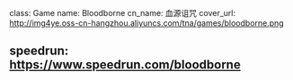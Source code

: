 class: Game
name: Bloodborne
cn_name: 血源诅咒
cover_url: http://img4ye.oss-cn-hangzhou.aliyuncs.com/tna/games/bloodborne.png

speedrun: https://www.speedrun.com/bloodborne
---